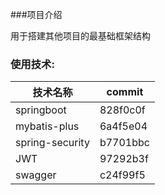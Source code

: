 ###项目介绍

用于搭建其他项目的最基础框架结构

### 使用技术:
| 技术名称 | commit |
| ---- | ---- |
|springboot | 828f0c0f |
|mybatis-plus |6a4f5e04|
|spring-security |b7701bbc |
|JWT | 97292b3f |
|swagger | c24f99f5|


